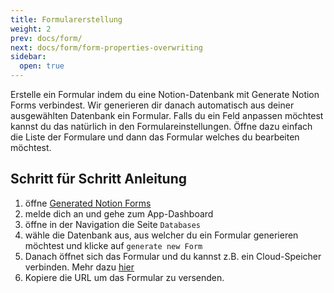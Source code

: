 ```yaml
---
title: Formularerstellung
weight: 2
prev: docs/form/
next: docs/form/form-properties-overwriting
sidebar:
  open: true
---
```


Erstelle ein Formular indem du eine Notion-Datenbank mit Generate Notion Forms verbindest. Wir generieren dir danach automatisch aus deiner ausgewählten Datenbank ein Formular. Falls du ein Feld anpassen möchtest kannst du das natürlich in den Formulareinstellungen. Öffne dazu einfach die Liste der Formulare und dann das Formular welches du bearbeiten möchtest.

## Schritt für Schritt Anleitung

1. öffne [Generated Notion Forms](https://generated-notion-forms.com)
2. melde dich an und gehe zum App-Dashboard
3. öffne in der Navigation die Seite `Databases`
4. wähle die Datenbank aus, aus welcher du ein Formular generieren möchtest und klicke auf `generate new Form`
5. Danach öffnet sich das Formular und du kannst z.B. ein Cloud-Speicher verbinden. Mehr dazu [hier](/docs/storage)
6. Kopiere die URL um das Formular zu versenden.


